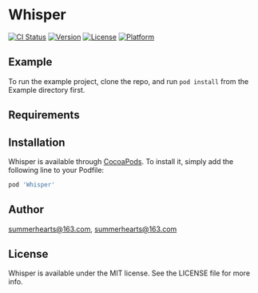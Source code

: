 # Whisper

[![CI Status](https://img.shields.io/travis/summerhearts@163.com/Whisper.svg?style=flat)](https://travis-ci.org/summerhearts@163.com/Whisper)
[![Version](https://img.shields.io/cocoapods/v/Whisper.svg?style=flat)](https://cocoapods.org/pods/Whisper)
[![License](https://img.shields.io/cocoapods/l/Whisper.svg?style=flat)](https://cocoapods.org/pods/Whisper)
[![Platform](https://img.shields.io/cocoapods/p/Whisper.svg?style=flat)](https://cocoapods.org/pods/Whisper)

## Example

To run the example project, clone the repo, and run `pod install` from the Example directory first.

## Requirements

## Installation

Whisper is available through [CocoaPods](https://cocoapods.org). To install
it, simply add the following line to your Podfile:

```ruby
pod 'Whisper'
```

## Author

summerhearts@163.com, summerhearts@163.com

## License

Whisper is available under the MIT license. See the LICENSE file for more info.
